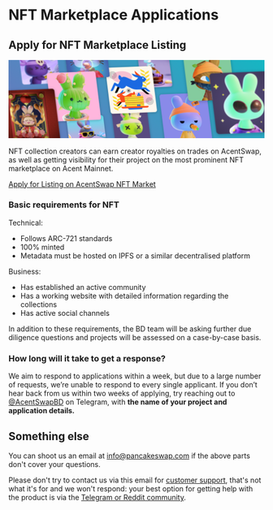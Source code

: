 # NFT Marketplace Applications

## Apply for NFT Marketplace Listing

![](../.gitbook/assets/nft-masthead.png)

NFT collection creators can earn creator royalties on trades on AcentSwap, as well as getting visibility for their project on the most prominent NFT marketplace on Acent Mainnet.

[Apply for Listing on AcentSwap NFT Market](https://docs.google.com/forms/d/e/1FAIpQLSdLjOEiJT4s8No2QT2TKknuUSlVMndARFgng4MDJMsoFQjR-A/viewform)

### **Basic requirements for NFT**

Technical:

* Follows ARC-721 standards
* 100% minted
* Metadata must be hosted on IPFS or a similar decentralised platform

Business:

* Has established an active community
* Has a working website with detailed information regarding the collections
* Has active social channels

In addition to these requirements, the BD team will be asking further due diligence questions and projects will be assessed on a case-by-case basis.

### How long will it take to get a response?

We aim to respond to applications within a week, but due to a large number of requests, we’re unable to respond to every single applicant. If you don’t hear back from us within two weeks of applying, try reaching out to [@AcentSwapBD](https://t.me/AcentSwapBD) on Telegram, with **the name of your project and application details.**

## Something else

You can shoot us an email at info@pancakeswap.com if the above parts don't cover your questions.

Please don't try to contact us via this email for [customer support](customer-support.md), that's not what it's for and we won't respond: your best option for getting help with the product is via the [Telegram or Reddit community](telegram.md).

